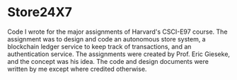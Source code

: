 # Store24X7
Code I wrote for the major assignments of Harvard's CSCI-E97 course. The assignment was to design and code an autonomous store system, a blockchain ledger service to keep track of transactions, and an authentication service. The assignments were created by Prof. Eric Gieseke, and the concept was his idea. The code and design documents were written by me except where credited otherwise.
